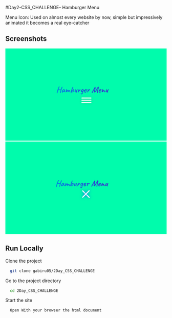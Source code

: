 #Day2-CSS_CHALLENGE- Hamburger Menu

Menu Icon: Used on almost every website by now, simple but impressively animated it becomes a real eye-catcher

## Screenshots

![App Screenshot](https://github.com/gabiru05/2Day_CSS_CHALLENGE/blob/main/src/Hamburger1.png)
![App Screenshot](https://github.com/gabiru05/2Day_CSS_CHALLENGE/blob/main/src/Hamburger2.png)

## Run Locally

Clone the project

```bash
  git clone gabiru05/2Day_CSS_CHALLENGE
```

Go to the project directory

```bash
  cd 2Day_CSS_CHALLENGE
```

Start the site

```bash
  Open With your browser the html document
```
